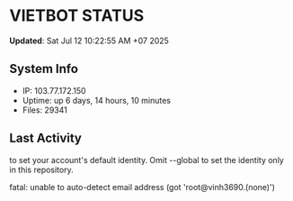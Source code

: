 # VIETBOT STATUS
**Updated**: Sat Jul 12 10:22:55 AM +07 2025

## System Info
- IP: 103.77.172.150
- Uptime: up 6 days, 14 hours, 10 minutes
- Files: 29341

## Last Activity

to set your account's default identity.
Omit --global to set the identity only in this repository.

fatal: unable to auto-detect email address (got 'root@vinh3690.(none)')
